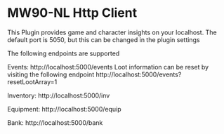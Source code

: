 # MW90-NL Http Client
This Plugin provides game and character insights on your localhost.
The default port is 5050, but this can be changed in the plugin settings

The following endpoints are supported

Events:
http://localhost:5000/events
Loot information can be reset by visiting the following endpoint
http://localhost:5000/events?resetLootArray=1

Inventory:
http://localhost:5000/inv

Equipment:
http://localhost:5000/equip

Bank:
http://localhost:5000/bank